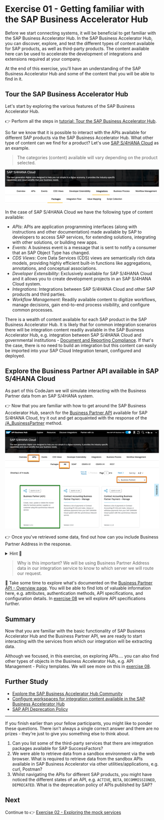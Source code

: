 # Exercise 01 - Getting familiar with the SAP Business Accelerator Hub

Before we start connecting systems, it will be beneficial to get familiar with the SAP Business Accelerator Hub. In the SAP Business Accelerator Hub, you can discover, explore, and test the different types of content available for SAP products, as well as third-party products. The content available here can be used to accelerate the development of integrations and extensions required at your company.

At the end of this exercise, you'll have an understanding of the SAP Business Accelerator Hub and some of the content that you will be able to find in it.

## Tour the SAP Business Accelerator Hub

Let's start by exploring the various features of the SAP Business Accelerator Hub.

👉 Perform all the steps in [tutorial: Tour the SAP Business Accelerator Hub](https://developers.sap.com/tutorials/hcp-abh-getting-started.html).

So far we know that it is possible to interact with the APIs available for different SAP products via the SAP Business Accelerator Hub. What other type of content can we find for a product? Let's use [SAP S/4HANA Cloud](https://api.sap.com/products/SAPS4HANACloud/overview) as an example.

> The categories (content) available will vary depending on the product selected. 

![SAP S/4HANA Cloud Categories](assets/S4HANACloud-Content.png)

In the case of SAP S/4HANA Cloud we have the following type of content available:
- *APIs*: APIs are application programming interfaces (along with instructions and other documentation) made available by SAP to developers to access SAP services, for extending solutions, integrating with other solutions, or building new apps.
- *Events*: A business event is a message that is sent to notify a consumer that an SAP Object Type has changed. 
- *CDS Views*: Core Data Services (CDS) views are semantically rich data models, providing highly efficient built-in functions like aggregations, annotations, and conceptual associations. 
- *Developer Extensibility*: Exclusively available for SAP S/4HANA Cloud and it allows you to create development projects in an SAP S/4HANA Cloud system.
- *Integrations*: Integrations between SAP S/4HANA Cloud and other SAP products and third parties.
- *Workflow Management*: Readily available content to digitize workflows, manage decisions, gain end-to-end process visibility, and configure common processes.

There is a wealth of content available for each SAP product in the SAP Business Accelerator Hub. It is likely that for common integration scenarios there will be integration content readily available in the SAP Business Accelerator Hub, e.g. integration between SAP S/4HANA Cloud and governmental institutions - [Document and Reporting Compliance](https://api.sap.com/products/SAPS4HANACloud/overview?target=SAPDocumentandReportingCompliance). If that's the case, there is no need to build an integration but this content can easily be imported into your SAP Cloud Integration tenant, configured and deployed. 

## Explore the Business Partner API available in SAP S/4HANA Cloud 

As part of this CodeJam we will simulate interacting with the Business Partner data from an SAP S/4HANA system. 

👉 Now that you are familiar with how to get around the SAP Business Accelerator Hub, search for the [Business Partner API](https://api.sap.com/products/SAPS4HANACloud/apis/all) available for SAP S/4HANA Cloud, try it out and get acquainted with the response of the [/A_BusinessPartner](https://api.sap.com/api/API_BUSINESS_PARTNER/tryout) method.

![Business Partner (A2X) tile in SAP Business Accelerator Hub](assets/S4HANACloud-API-BusinessPartner.png)

👉 Once you've retrieved some data, find out how can you include Business Partner Address in the response.

<details>
<summary>Hint 🔦</summary>

<i>Check out the <b>$expand</b> query param. This parameter can be used to Expand related entities, see [Expand](https://help.sap.com/doc/5890d27be418427993fafa6722cdc03b/Cloud/en-US/OdataV2.pdf#page=63).

Available values: to_BuPaIdentification, to_BuPaIndustry, to_BusinessPartnerAddress, to_BusinessPartnerBank, to_BusinessPartnerContact, to_BusinessPartnerRole, to_BusinessPartnerTax, to_BusPartAddrDepdntTaxNmbr, to_Customer, to_Supplier</i>
</details>

> Why is this important? We will be using Business Partner Address data in our integration service to know to which server we will route our request.

🧭 Take some time to explore what's documented on the [Business Partner API - Overview page](https://api.sap.com/api/API_BUSINESS_PARTNER/overview). You will be able to find lots of valuable information here, e.g. attributes, authentication methods, API specifications, and configuration details. In [exercise 08](../08-expose-integration-flow-api-management/) we will explore API specifications further.


## Summary

Now that you are familiar with the basic functionality of SAP Business Accelerator Hub and the Business Partner API, we are ready to start interacting with the services from which our integration will be extracting data.

Although we focused, in this exercise, on exploring APIs.... you can also find other types of objects in the Business Accelerator Hub, e.g. API Management - Policy templates. We will see more on this in [exercise 08](../08-expose-integration-flow-api-management/).

## Further Study

* [Explore the SAP Business Accelerator Hub Community](https://api.sap.com/community)
* [Configure workspaces for integration content available in the SAP Business Accelerator Hub](https://help.sap.com/docs/SAP_API_BUSINESS_HUB/e56a6c50d31541ea826021dc8e721a53/8f1a5bc71eef498aa51b99e90365c66e.html?locale=en-US)
* [SAP API Deprecation Policy](https://help.sap.com/docs/SAP_API_BUSINESS_HUB/e56a6c50d31541ea826021dc8e721a53/5cbfda5a9efe4e97a3e24ddaf7ec5c16.html?locale=en-US)

---

If you finish earlier than your fellow participants, you might like to ponder these questions. There isn't always a single correct answer and there are no prizes - they're just to give you something else to think about.

1. Can you list some of the third-party services that there are integration packages available for SAP SuccessFactors?
2. We were able to retrieve data from a sandbox environment via the web browser. What is required to retrieve data from the sandbox APIs available in SAP Business Accelerator via other utilities/applications, e.g. curl, Postman?
3. Whilst navigating the APIs for different SAP products, you might have noticed the different states of an API, e.g. `ACTIVE`, `BETA`, `DECOMMISSIONED`, `DEPRECATED`. What is the deprecation policy of APIs published by SAP? 

## Next

Continue to 👉 [Exercise 02 - Exploring the mock services](../02-exploring-the-mock-services/README.md#exercise-02---exploring-the-mock-services)

